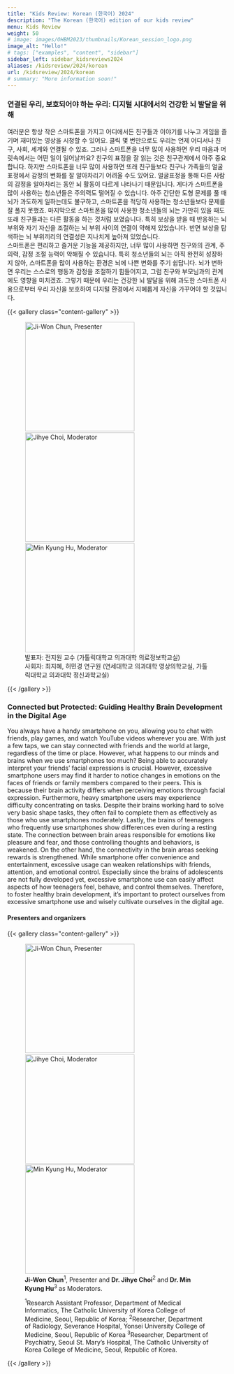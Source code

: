 ```yaml
---
title: "Kids Review: Korean (한국어) 2024"
description: "The Korean (한국어) edition of our kids review"
menu: Kids Review
weight: 50
# image: images/OHBM2023/thumbnails/Korean_session_logo.png
image_alt: "Hello!"
# tags: ["examples", "content", "sidebar"]
sidebar_left: sidebar_kidsreviews2024
aliases: /kidsreview/2024/korean
url: /kidsreview/2024/korean
# summary: "More information soon!"
---
```


### 연결된 우리, 보호되어야 하는 우리: 디지털 시대에서의 건강한 뇌 발달을 위해

여러분은 항상 작은 스마트폰을 가지고 어디에서든 친구들과 이야기를 나누고 게임을 즐기며 재미있는 영상을 시청할 수 있어요. 클릭 몇 번만으로도 우리는 언제 어디서나 친구, 사회, 세계와 연결될 수 있죠. 그러나 스마트폰을 너무 많이 사용하면 우리 마음과 머릿속에서는 어떤 일이 일어날까요?
친구의 표정을 잘 읽는 것은 친구관계에서 아주 중요합니다. 하지만 스마트폰을 너무 많이 사용하면 또래 친구들보다 친구나 가족들의 얼굴표정에서 감정의 변화를 잘 알아차리기 어려울 수도 있어요. 얼굴표정을 통해 다른 사람의 감정을 알아차리는 동안 뇌 활동이 다르게 나타나기 때문입니다.
게다가 스마트폰을 많이 사용하는 청소년들은 주의력도 떨어질 수 있습니다. 아주 간단한 도형 문제를 풀 때 뇌가 과도하게 일하는데도 불구하고, 스마트폰을 적당히 사용하는 청소년들보다 문제를 잘 풀지 못했죠. 
마지막으로 스마트폰을 많이 사용한 청소년들의 뇌는 가만히 있을 때도 또래 친구들과는 다른 활동을 하는 것처럼 보였습니다. 특히 보상을 받을 때 반응하는 뇌 부위와 자기 자신을 조절하는 뇌 부위 사이의 연결이 약해져 있었습니다. 반면 보상을 탐색하는 뇌 부위끼리의 연결성은 지나치게 높아져 있었습니다.  
스마트폰은 편리하고 즐거운 기능을 제공하지만, 너무 많이 사용하면 친구와의 관계, 주의력, 감정 조절 능력이 약해질 수 있습니다. 특히 청소년들의 뇌는 아직 완전히 성장하지 않아, 스마트폰을 많이 사용하는 환경은 뇌에 나쁜 변화를 주기 쉽답니다. 뇌가 변하면 우리는 스스로의 행동과 감정을 조절하기 힘들어지고, 그럼 친구와 부모님과의 관계에도 영향을 미치겠죠. 그렇기 때문에 우리는 건강한 뇌 발달을 위해 과도한 스마트폰 사용으로부터 우리 자신을 보호하여 디지털 환경에서 지혜롭게 자신을 가꾸어야 할 것입니다.  

{{< gallery class="content-gallery" >}}
    <figure> 
            <img style="margin: 0.1em 0.1em 0.1em 0.1em" src="/images/OHBM2024/bmt_2024/korean/Ji-Won_Chun.png" alt="Ji-Won Chun, Presenter" width="250">
            <img style="margin: 0.1em 0.1em 0.1em 0.1em" src="/images/OHBM2024/bmt_2024/korean/Jihye_Choi.jpg" alt="Jihye Choi, Moderator" width="250">
            <img style="margin: 0.1em 0.1em 0.1em 0.1em" src="/images/OHBM2024/bmt_2024/korean/Min_Kyung_Hu.png" alt="Min Kyung Hu, Moderator" width="250">
        <figcaption>
            발표자: 전지원 교수 (가톨릭대학교 의과대학 의료정보학교실)
        </figcaption> <figcaption>
            사회자: 최지혜, 허민경 연구원 (연세대학교 의과대학 영상의학교실, 가톨릭대학교 의과대학 정신과학교실)
        </figcaption>
    </figure>
{{< /gallery >}}

### Connected but Protected: Guiding Healthy Brain Development in the Digital Age

You always have a handy smartphone on you, allowing you to chat with friends, play games, and watch YouTube videos wherever you are. With just a few taps, we can stay connected with friends and the world at large, regardless of the time or place. However, what happens to our minds and brains when we use smartphones too much?
Being able to accurately interpret your friends’ facial expressions is crucial. However, excessive smartphone users may find it harder to notice changes in emotions on the faces of friends or family members compared to their peers. This is because their brain activity differs when perceiving emotions through facial expression.
Furthermore, heavy smartphone users may experience difficulty concentrating on tasks. Despite their brains working hard to solve very basic shape tasks, they often fail to complete them as effectively as those who use smartphones moderately.
Lastly, the brains of teenagers who frequently use smartphones show differences even during a resting state. The connection between brain areas responsible for emotions like pleasure and fear, and those controlling thoughts and behaviors, is weakened. On the other hand, the connectivity in the brain areas seeking rewards is strengthened.
While smartphone offer convenience and entertainment, excessive usage can weaken relationships with friends, attention, and emotional control. Especially since the brains of adolescents are not fully developed yet, excessive smartphone use can easily affect aspects of how teenagers feel, behave, and control themselves. Therefore, to foster healthy brain development, it’s important to protect ourselves from excessive smartphone use and wisely cultivate ourselves in the digital age.

#### Presenters and organizers

{{< gallery class="content-gallery" >}}
    <figure> 
            <img style="margin: 0.1em 0.1em 0.1em 0.1em" src="/images/OHBM2024/bmt_2024/korean/Ji-Won_Chun.png" alt="Ji-Won Chun, Presenter" width="250">
            <img style="margin: 0.1em 0.1em 0.1em 0.1em" src="/images/OHBM2024/bmt_2024/korean/Jihye_Choi.jpg" alt="Jihye Choi, Moderator" width="250">
            <img style="margin: 0.1em 0.1em 0.1em 0.1em" src="/images/OHBM2024/bmt_2024/korean/Min_Kyung_Hu.png" alt="Min Kyung Hu, Moderator" width="250">
        <figcaption>
            <b>Ji-Won Chun</b><sup>1</sup>, Presenter and <b>Dr. Jihye Choi</b><sup>2</sup> and <b>Dr. Min Kyung Hu</b><sup>3</sup> as Moderators.
            <span style="font-size: 14px">
                <p><sup>1</sup>Research Assistant Professor, Department of Medical Informatics, The Catholic University of Korea College of Medicine, Seoul, Republic of Korea; <sup>2</sup>Researcher, Department of Radiology, Severance Hospital, Yonsei University College of Medicine, Seoul, Republic of Korea <sup>3</sup>Researcher, Department of Psychiatry, Seoul St. Mary’s Hospital, The Catholic University of Korea College of Medicine, Seoul, Republic of Korea.</p>
            </span>
        </figcaption>
    </figure>
{{< /gallery >}}

